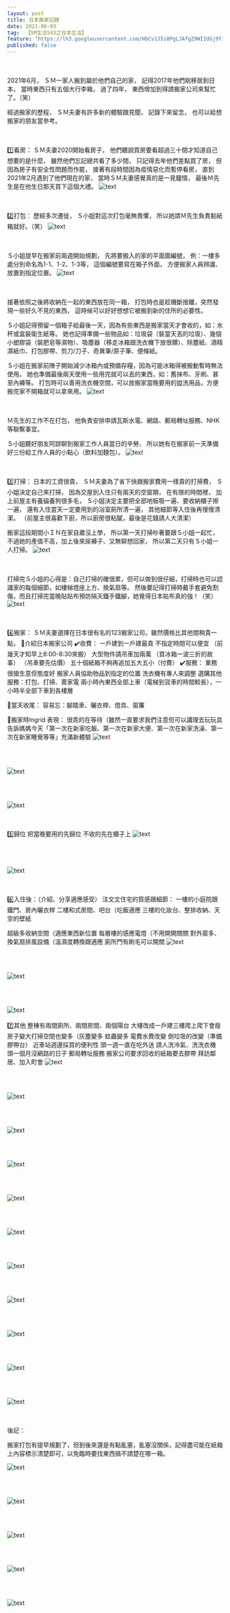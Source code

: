 ```yaml
---
layout: post
title: 日本搬家記錄
date: 2021-06-03
tag:  【SM生活543之日本生活】
feature: "https://lh3.googleusercontent.com/HbCv1J5i8PgLJAfgZ9WIIdGj9Y1xQ7JtftO7SYOX21GHFYl4tImgLQCYQtdTzG3HK7p8sGD0ckspMsrSePSwFEn9lR03Db6VkLPXjC-VJFjXSg8FhPKt5VtJ9hg_EsmSKWiRunlm5aY=w2400"
published: false
---
```


<br><br>
2021年6月，
ＳＭ一家人搬到屬於他們自己的家，
記得2017年他們剛移居到日本，
當時東西只有五個大行李箱，
過了四年，
東西增加到得請搬家公司來幫忙了。（笑）

經過搬家的歷程，
ＳＭ夫妻有許多新的體驗跟見聞，
記錄下來留念，
也可以給想搬家的朋友當參考。


<br><br>
1️⃣看房：
ＳＭ夫妻2020開始看房子，
他們聽說買房要看超過三十間才知道自己想要的是什麼，
雖然他們忘記總共看了多少間，
只記得去年他們差點買了房，
但因為房子有安全性問題而作罷，
接著有段時間因為疫情惡化而暫停看房，
直到2021年2月遇到了他們現在的家，
當時ＳＭ夫妻感覺真的是一見鐘情，
最後Ｍ先生是在他生日那天買下這個大禮。
![text]()


<br><br>
2️⃣打包：
歷經多次遷徙，
Ｓ小姐對這次打包毫無畏懼，
所以她請Ｍ先生負責黏紙箱就好。（笑）
![text]()

<br><br>
Ｓ小姐提早在搬家前兩週開始規劃，
先將要搬入的家的平面圖編號，
例：一樓多處分別命名為1-1、1-2、1-3等，
這個編號要寫在箱子外面，
方便搬家人員辨識、放置到指定位置。
![text]()

<br><br>
接著依照之後將收納在一起的東西放在同一箱，
打包時也是趁機斷捨離，突然發現一些好久不見的東西，
這時候可以好好想想它被搬到新的住所的必要性。


Ｓ小姐記得預留一個箱子給最後一天，因為有些東西是搬家當天才會收的，如：水杯或盒裝衛生紙等。
她也記得準備一些物品如：垃圾袋（裝當天丟的垃圾）、幾個小塑膠袋（裝肥皂等濕物）、吸塵器（移走冰箱跟洗衣機下放很髒）、除塵紙、酒精濕紙巾、打包膠帶、剪刀/刀子、奇異筆/原子筆、便條紙。


Ｓ小姐在搬家前陣子開始減少冰箱內或預備存糧，因為可能冰箱得被搬動暫時無法使用。
她也準備最後兩天使用一些用完就可以丟的東西，如：舊抹布、牙刷、甚至內褲等。
打包時可以善用洗衣機空間，可以放搬家當晚要用的盥洗用品，方便搬完家不開箱就可以拿來用。
![text]()

<br><br>
Ｍ先生的工作不在打包，
他負責安排申請瓦斯水電、網路、郵局轉址服務、NHK等聯繫事宜。

Ｓ小姐聽好朋友阿諒聊到搬家工作人員當日的辛勞，
所以她有在搬家前一天準備好三份給工作人員的小點心（飲料加麵包）。
![text]()

<br><br>
3️⃣打掃：
日本的工資很貴，
ＳＭ夫妻為了省下快跟搬家費用一樣貴的打掃費，
Ｓ小姐決定自己來打掃，
因為交屋到入住只有兩天的空窗期，
在有限的時間裡，
加上前屋主有養貓養狗很多毛，
Ｓ小姐決定主要把全部地板吸一遍、要收納櫃子擦一遍，
還有入住當天一定要用到的浴室廁所清一遍，
其他細節等入住後再慢慢清潔。
（前屋主很喜歡下廚，所以廚房很粘膩，最後是花錢請人大清潔）

搬家這段期間小ＩＮ在家自肅沒上學，
所以第一天打掃吵著要跟Ｓ小姐一起忙，
不過她的產值不高，加上後來尿褲子、又無聊想回家，
所以第二天只有Ｓ小姐一人打掃。
![text]()

<br><br>
打掃完Ｓ小姐的心得是：自己打掃的確很累，但可以做到很仔細，打掃時也可以認識家的每個細節，如樓梯燈座上方、換氣扇等。
然後要記得打掃時戴手套避免割傷，而且打掃完當晚貼貼布預防隔天鐵手鐵腳，她覺得日本貼布真的強！（笑）
![text]()


<br><br>
4️⃣搬家：
ＳＭ夫妻選擇在日本很有名的123搬家公司，雖然價格比其他間稍貴一點，
🔴介紹日本搬家公司
✔️收費：
一戶建到一戶建最貴
不指定時間可以便宜
（前幾天才知早上8:00-8:30來搬）
大型物件請吊車加兩萬
（買冰箱一波三折的故事）
（吊車要先估價）
五十個紙箱不夠再追加五大五小（付費）
✔️服務：
業務很搶生意但態度好
搬家人員協助物品到指定的位置
洗衣機有專人來調整
選購其他服務：打包、打掃、賣家電
兩小時內東西全部上車（電梯到貨車的時間較長），一小時半全部下車到各樓層

🔴當天收尾：
容易忘：腳踏車、曬衣桿、燈具、窗簾


🔴搬家時Ingrid 表現：
很乖的在等待（雖然一直要求我們注意但可以講理去玩玩具
告訴媽媽今天「第一次在新家吃飯、第一次在新家大便、第一次在新家洗澡、第一次在新家睡覺等等」充滿新體驗
![text]()





<br><br>

![text]()


<br><br>

![text]()


<br><br>
5️⃣歸位
把當晚要用的先歸位
不收的先在櫃子上
![text]()


<br><br>

![text]()


<br><br>
6️⃣入住後：（介紹、分享適應感受）
注文文住宅的質感跟細節：
一樓的小庭院跟鐵門、房內曬衣桿
二樓和式房間、吧台（吃飯適應
三樓的化妝台、整排收納、天空的壁紙

超級多收納空間（適應東西新位置
每層樓的感應電燈（不用開開關關
對外窗多、換氣扇排風設備（溫濕度轉換跟適應
廁所門有刷毛可以開關
![text]()


<br><br>

![text]()


<br><br>

![text]()
<br><br>
7️⃣其他
整棟有兩間廁所、兩間房間、兩個陽台
大樓改成一戶建三樓爬上爬下會瘦
房子變大打掃空間也變多（灰塵變多
蚊蟲變多
電費水費改變
倒垃圾的改變（準備膠帶台）
近車站週邊採買的便利性
頭一週一直在吃外送
請人洗冷氣、洗洗衣機
頭一個月沒網路的日子
郵局轉址服務
搬家公司要求回收的紙箱要去膠帶
拜訪鄰居、加入町會
![text]()


<br><br>

![text]()


<br><br>

![text]()


<br><br>

![text]()


<br><br>

![text]()


<br><br>

![text]()


<br><br>

![text]()


<br><br>

![text]()


<br><br>

![text]()


<br><br>

![text]()


<br><br>

![text]()


<br><br>
後記：

搬家打包有提早規劃了，但到後來還是有點亂塞，亂塞沒關係，記得盡可能在紙箱上內容標示清楚即可，以免臨時要找東西搞不請楚在哪一箱。

![text]()


<br><br>

![text]()


<br><br>

![text]()


<br><br>

![text]()


<br><br>

![text]()
